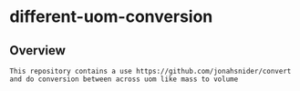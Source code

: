 # different-uom-conversion

## Overview
```
This repository contains a use https://github.com/jonahsnider/convert and do conversion between across uom like mass to volume
```